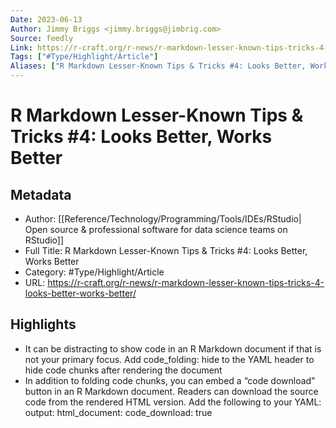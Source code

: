 ```yaml
---
Date: 2023-06-13
Author: Jimmy Briggs <jimmy.briggs@jimbrig.com>
Source: feedly
Link: https://r-craft.org/r-news/r-markdown-lesser-known-tips-tricks-4-looks-better-works-better/
Tags: ["#Type/Highlight/Article"]
Aliases: ["R Markdown Lesser-Known Tips & Tricks #4: Looks Better, Works Better", "R Markdown Lesser-Known Tips & Tricks #4: Looks Better, Works Better"]
---
```

# R Markdown Lesser-Known Tips & Tricks #4: Looks Better, Works Better

## Metadata
- Author: [[Reference/Technology/Programming/Tools/IDEs/RStudio| Open source & professional software for data science teams on RStudio]]
- Full Title: R Markdown Lesser-Known Tips & Tricks #4: Looks Better, Works Better
- Category: #Type/Highlight/Article
- URL: https://r-craft.org/r-news/r-markdown-lesser-known-tips-tricks-4-looks-better-works-better/

## Highlights
- It can be distracting to show code in an R Markdown document if that is not your primary focus. Add code_folding: hide to the YAML header to hide code chunks after rendering the document
- In addition to folding code chunks, you can embed a “code download” button in an R Markdown document. Readers can download the source code from the rendered HTML version.
  Add the following to your YAML:
  output:
  html_document:
  code_download: true
